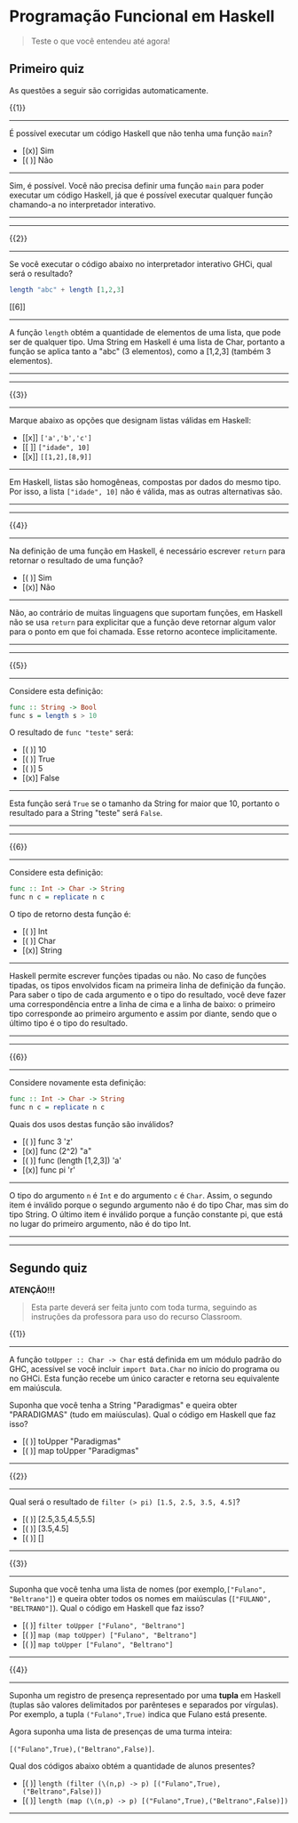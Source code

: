 <!--
author:   Andrea Charão

email:    andrea@inf.ufsm.br

version:  0.0.1

language: PT-BR

narrator: Brazilian Portuguese Female

comment:  Material de apoio para a disciplina
          ELC117 - Paradigmas de Programação
          da Universidade Federal de Santa Maria

translation: English  translations/English.md

link:     https://cdn.jsdelivr.net/chartist.js/latest/chartist.min.css

script:   https://cdn.jsdelivr.net/chartist.js/latest/chartist.min.js


onload
window.CodeRunner = {
    ws: undefined,
    handler: {},

    init(url) {
        this.ws = new WebSocket(url);
        const self = this
        this.ws.onopen = function () {
            self.log("connections established");
            setInterval(function() {
                self.ws.send("ping")
            }, 15000);
        }
        this.ws.onmessage = function (e) {
            // e.data contains received string.

            let data
            try {
                data = JSON.parse(e.data)
            } catch (e) {
                self.warn("received message could not be handled =>", e.data)
            }
            if (data) {
                self.handler[data.uid](data)
            }
        }
        this.ws.onclose = function () {
            self.warn("connection closed")
        }
        this.ws.onerror = function (e) {
            self.warn("an error has occurred => ", e)
        }
    },
    log(...args) {
        console.log("CodeRunner:", ...args)
    },
    warn(...args) {
        console.warn("CodeRunner:", ...args)
    },
    handle(uid, callback) {
        this.handler[uid] = callback
    },
    send(uid, message) {
        message.uid = uid
        this.ws.send(JSON.stringify(message))
    }
}

//window.CodeRunner.init("wss://coderunner.informatik.tu-freiberg.de/")
window.CodeRunner.init("wss://ancient-hollows-41316.herokuapp.com/")

//window.CodeRunner.init("ws://127.0.0.1:8000/")

@end


@LIA.c:       @LIA.eval(`["main.c"]`, `gcc -Wall main.c -o a.out`, `./a.out`)
@LIA.clojure: @LIA.eval(`["main.clj"]`, `none`, `clojure -M main.clj`)
@LIA.cpp:     @LIA.eval(`["main.cpp"]`, `g++ main.cpp -o a.out`, `./a.out`)
@LIA.go:      @LIA.eval(`["main.go"]`, `go build main.go`, `./main`)
@LIA.haskell: @LIA.eval(`["main.hs"]`, `ghc main.hs -o main`, `./main`)
@LIA.java:    @LIA.eval(`["@0.java"]`, `javac @0.java`, `java @0`)
@LIA.julia:   @LIA.eval(`["main.jl"]`, `none`, `julia main.jl`)
@LIA.mono:    @LIA.eval(`["main.cs"]`, `mcs main.cs`, `mono main.exe`)
@LIA.nasm:    @LIA.eval(`["main.asm"]`, `nasm -felf64 main.asm && ld main.o`, `./a.out`)
@LIA.python:  @LIA.python3
@LIA.python2: @LIA.eval(`["main.py"]`, `python2.7 -m compileall .`, `python2.7 main.pyc`)
@LIA.python3: @LIA.eval(`["main.py"]`, `none`, `python3 main.py`)
@LIA.r:       @LIA.eval(`["main.R"]`, `none`, `Rscript main.R`)
@LIA.rust:    @LIA.eval(`["main.rs"]`, `rustc main.rs`, `./main`)
@LIA.zig:     @LIA.eval(`["main.zig"]`, `zig build-exe ./main.zig -O ReleaseSmall`, `./main`)

@LIA.dotnet:  @LIA.dotnet_(@uid)

@LIA.dotnet_
<script>
var uid = "@0"
var files = []

files.push(["project.csproj", `<Project Sdk="Microsoft.NET.Sdk">
  <PropertyGroup>
    <OutputType>Exe</OutputType>
    <TargetFramework>net6.0</TargetFramework>
    <ImplicitUsings>enable</ImplicitUsings>
    <Nullable>enable</Nullable>
  </PropertyGroup>
</Project>`])

files.push(["Program.cs", `@input(0)`])

send.handle("input", (e) => {
    CodeRunner.send(uid, {stdin: e})
})
send.handle("stop",  (e) => {
    CodeRunner.send(uid, {stop: true})
});


CodeRunner.handle(uid, function (msg) {
    switch (msg.service) {
        case 'data': {
            if (msg.ok) {
                CodeRunner.send(uid, {compile: "dotnet build -nologo"})
            }
            else {
                send.lia("LIA: stop")
            }
            break;
        }
        case 'compile': {
            if (msg.ok) {
                if (msg.message) {
                    if (msg.problems.length)
                        console.warn(msg.message);
                    else
                        console.log(msg.message);
                }

                send.lia("LIA: terminal")
                console.clear()
                CodeRunner.send(uid, {exec: "dotnet run"})
            } else {
                send.lia(msg.message, msg.problems, false)
                send.lia("LIA: stop")
            }
            break;
        }
        case 'stdout': {
            if (msg.ok)
                console.stream(msg.data)
            else
                console.error(msg.data);
            break;
        }

        case 'stop': {
            if (msg.error) {
                console.error(msg.error);
            }

            if (msg.images) {
                for(let i = 0; i < msg.images.length; i++) {
                    console.html("<hr/>", msg.images[i].file)
                    console.html("<img title='" + msg.images[i].file + "' src='" + msg.images[i].data + "' onclick='window.LIA.img.click(\"" + msg.images[i].data + "\")'>")
                }

            }

            send.lia("LIA: stop")
            break;
        }

        default:
            console.log(msg)
            break;
    }
})


CodeRunner.send(
    uid, { "data": files }
);

"LIA: wait"
</script>
@end

@LIA.eval:  @LIA.eval_(false,@uid,`@0`,@1,@2)

@LIA.evalWithDebug: @LIA.eval_(true,@uid,`@0`,@1,@2)

@LIA.eval_
<script>
const uid = "@1"
var order = @2
var files = []

if (order[0])
  files.push([order[0], `@input(0)`])
if (order[1])
  files.push([order[1], `@input(1)`])
if (order[2])
  files.push([order[2], `@input(2)`])
if (order[3])
  files.push([order[3], `@input(3)`])
if (order[4])
  files.push([order[4], `@input(4)`])
if (order[5])
  files.push([order[5], `@input(5)`])
if (order[6])
  files.push([order[6], `@input(6)`])
if (order[7])
  files.push([order[7], `@input(7)`])
if (order[8])
  files.push([order[8], `@input(8)`])
if (order[9])
  files.push([order[9], `@input(9)`])


send.handle("input", (e) => {
    CodeRunner.send(uid, {stdin: e})
})
send.handle("stop",  (e) => {
    CodeRunner.send(uid, {stop: true})
});


CodeRunner.handle(uid, function (msg) {
    switch (msg.service) {
        case 'data': {
            if (msg.ok) {
                CodeRunner.send(uid, {compile: @3})
            }
            else {
                send.lia("LIA: stop")
            }
            break;
        }
        case 'compile': {
            if (msg.ok) {
                if (msg.message) {
                    if (msg.problems.length)
                        console.warn(msg.message);
                    else
                        console.log(msg.message);
                }

                send.lia("LIA: terminal")
                CodeRunner.send(uid, {exec: @4})

                if(!@0) {
                  console.clear()
                }
            } else {
                send.lia(msg.message, msg.problems, false)
                send.lia("LIA: stop")
            }
            break;
        }
        case 'stdout': {
            if (msg.ok)
                console.stream(msg.data)
            else
                console.error(msg.data);
            break;
        }

        case 'stop': {
            if (msg.error) {
                console.error(msg.error);
            }

            if (msg.images) {
                for(let i = 0; i < msg.images.length; i++) {
                    console.html("<hr/>", msg.images[i].file)
                    console.html("<img title='" + msg.images[i].file + "' src='" + msg.images[i].data + "' onclick='window.LIA.img.click(\"" + msg.images[i].data + "\")'>")
                }

            }

            send.lia("LIA: stop")
            break;
        }

        default:
            console.log(msg)
            break;
    }
})


CodeRunner.send(
    uid, { "data": files }
);

"LIA: wait"
</script>
@end




-->

<!--
nvm use v14.21.1
liascript-devserver --input README.md --port 3001 --live
https://liascript.github.io/course/?https://raw.githubusercontent.com/AndreaInfUFSM/elc117-2023b/master/classes/03b/README.md
-->

# Programação Funcional em Haskell

> Teste o que você entendeu até agora!

## Primeiro quiz

As questões a seguir são corrigidas automaticamente.






{{1}}
********************************************************************************
É possível executar um código Haskell que não tenha uma função `main`?

- [(x)] Sim
- [( )] Não
******************************************************

Sim, é possível. Você não precisa definir uma função `main` para poder executar um código Haskell, já que é possível executar qualquer função chamando-a no interpretador interativo.

*******************************************************


********************************************************************************



{{2}}
********************************************************************************
Se você executar o código abaixo no interpretador interativo GHCi, qual será o resultado?

```haskell
length "abc" + length [1,2,3]
```

[[6]]
******************************************************

A função `length` obtém a quantidade de elementos de uma lista, que pode ser de qualquer tipo. Uma String em Haskell é uma lista de Char, portanto a função se aplica tanto a "abc" (3 elementos), como a [1,2,3] (também 3 elementos).

*******************************************************

********************************************************************************



{{3}}
********************************************************************************

Marque abaixo as opções que designam listas válidas em Haskell:

- [[x]] `['a','b','c']`
- [[ ]] `["idade", 10]`
- [[x]] `[[1,2],[8,9]]`
******************************************************

Em Haskell, listas são homogêneas, compostas por dados do mesmo tipo. Por isso, a lista `["idade", 10]` não é válida, mas as outras alternativas são.

*******************************************************

********************************************************************************

{{4}}
********************************************************************************
Na definição de uma função em Haskell, é necessário escrever `return` para retornar o resultado de uma função?

- [( )] Sim
- [(x)] Não
******************************************************

Não, ao contrário de muitas linguagens que suportam funções, em Haskell não se usa `return` para explicitar que a função deve retornar algum valor para o ponto em que foi chamada. Esse retorno acontece implicitamente.

*******************************************************

********************************************************************************


{{5}}
********************************************************************************

Considere esta definição:

``` haskell
func :: String -> Bool 
func s = length s > 10
```

O resultado de `func "teste"` será:

- [( )] 10
- [( )] True
- [( )] 5
- [(x)] False
******************************************************

Esta função será `True` se o tamanho da String for maior que 10, portanto o resultado para a String "teste" será `False`.

*******************************************************

********************************************************************************

{{6}}
********************************************************************************

Considere esta definição:

``` haskell
func :: Int -> Char -> String
func n c = replicate n c
```

O tipo de retorno desta função é:

- [( )] Int
- [( )] Char
- [(x)] String
******************************************************

Haskell permite escrever funções tipadas ou não. No caso de funções tipadas, os tipos envolvidos ficam na primeira linha de definição da função. Para saber o tipo de cada argumento e o tipo do resultado, você deve fazer uma correspondência entre a linha de cima e a linha de baixo: o primeiro tipo corresponde ao primeiro argumento e assim por diante, sendo que o último tipo é o tipo do resultado.

*******************************************************

********************************************************************************


{{6}}
********************************************************************************

Considere novamente esta definição:

``` haskell
func :: Int -> Char -> String
func n c = replicate n c
```

Quais dos usos destas função são inválidos?

- [( )] func 3 'z'
- [(x)] func (2^2) "a"
- [( )] func (length [1,2,3]) 'a'
- [(x)] func pi 'r'
******************************************************

O tipo do argumento `n` é `Int` e do argumento `c` é `Char`. Assim, o segundo item é inválido porque o segundo argumento não é do tipo Char, mas sim do tipo String. O último item é inválido porque a função constante pi, que está no lugar do primeiro argumento, não é do tipo Int. 

*******************************************************

********************************************************************************



## Segundo quiz

**ATENÇÃO!!!**

> Esta parte deverá ser feita junto com toda turma, seguindo as instruções da professora para uso do recurso Classroom.


{{1}}
********************************************************************************

A função `toUpper :: Char -> Char` está definida em um módulo padrão do GHC, acessível se você incluir `import Data.Char` no início do programa ou no GHCi. Esta função recebe um único caracter e retorna seu equivalente em maiúscula.

Suponha que você tenha a String "Paradigmas" e queira obter "PARADIGMAS" (tudo em maiúsculas). Qual o código em Haskell que faz isso?


- [( )] toUpper "Paradigmas"
- [( )] map toUpper "Paradigmas"


********************************************************************************


{{2}}
********************************************************************************

Qual será o resultado de `filter (> pi) [1.5, 2.5, 3.5, 4.5]`?

- [( )] [2.5,3.5,4.5,5.5]
- [( )] [3.5,4.5]
- [( )] []


********************************************************************************



{{3}}
********************************************************************************

Suponha que você tenha uma lista de nomes (por exemplo,`["Fulano", "Beltrano"]`) e queira obter todos os nomes em maiúsculas (`["FULANO", "BELTRANO"]`).  Qual o código em Haskell que faz isso?


- [( )] `filter toUpper ["Fulano", "Beltrano"]`
- [( )] `map (map toUpper) ["Fulano", "Beltrano"]`
- [( )] `map toUpper ["Fulano", "Beltrano"]`


********************************************************************************



{{4}}
********************************************************************************

Suponha  um registro de presença representado por uma **tupla** em Haskell (tuplas são valores delimitados por parênteses e separados por vírgulas). Por exemplo, a tupla `("Fulano",True)` indica que Fulano está presente. 

Agora suponha uma lista de presenças de uma turma inteira: 

`[("Fulano",True),("Beltrano",False)]`. 

Qual dos códigos abaixo obtém a quantidade de alunos presentes?


- [( )] `length (filter (\(n,p) -> p) [("Fulano",True),("Beltrano",False)])`
- [( )] `length (map (\(n,p) -> p) [("Fulano",True),("Beltrano",False)])`


********************************************************************************


